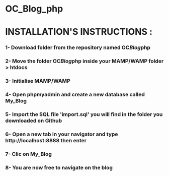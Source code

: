 # OC_Blog_php 
# INSTALLATION'S INSTRUCTIONS :

### 1- Download folder  from the repository named OC*Blog*php
### 2- Move the folder OC*Blog*php inside your MAMP/WAMP folder > htdocs
### 3- Initialise MAMP/WAMP
### 4- Open phpmyadmin and create a new database called My_Blog
### 5- Import the SQL file 'import.sql' you will find in the folder you downloaded on Github
### 6- Open a new tab in your navigator and type http://localhost:8888 then enter
### 7- Clic on My_Blog
### 8- You are now free to navigate on the blog